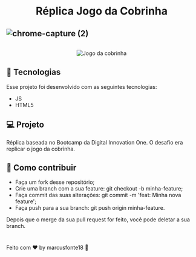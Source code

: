<h1 align=center >Réplica Jogo da Cobrinha</h1>

## ![chrome-capture (2)](https://user-images.githubusercontent.com/65238795/106616326-340b2e80-654c-11eb-8369-2d94a90ce32a.gif)

 

<p align = center> <img src""></p>

<p align=center>
<img src="https://user-images.githubusercontent.com/65238795/106616317-32416b00-654c-11eb-9407-a331775badf2.PNG" alt="Jogo da cobrinha"></p>



## :rocket: Tecnologias

Esse projeto foi desenvolvido com as seguintes tecnologias:

 - JS
 - HTML5


 ## :computer: Projeto

Réplica baseada no Bootcamp da Digital Innovation One. O desafio era replicar o jogo da cobrinha. 



## :thinking: Como contribuir

- Faça um fork desse repositório;
- Crie uma branch com a sua feature: git checkout -b minha-feature;
- Faça commit das suas alterações: git commit -m 'feat: Minha nova feature';
- Faça push para a sua branch: git push origin minha-feature.

Depois que o merge da sua pull request for feito, você pode deletar a sua branch.
#
Feito com :hearts: by marcusfonte18 :wave:
